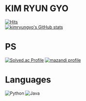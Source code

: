 # KIM RYUN GYO

[![Hits](https://hits.seeyoufarm.com/api/count/incr/badge.svg?url=https%3A%2F%2Fgithub.com%2Fkimryungyo&count_bg=%2379C83D&title_bg=%23555555&icon=&icon_color=%23E7E7E7&title=hits&edge_flat=false)](https://hits.seeyoufarm.com)
<br>
[![kimryungyo's GitHub stats](https://github-readme-stats.vercel.app/api?username=kimryungyo&count_private=true&show_icons=true&theme=radical  )](https://github.com/kimryungyo/github-readme-stats)


# PS
[![Solved.ac Profile](http://mazassumnida.wtf/api/v2/generate_badge?boj=kimryungyo)](https://solved.ac/kimryungyo/)
[![mazandi profile](http://mazandi.herokuapp.com/api?handle=kimryungyo&theme=cold)](https://solved.ac/profile/kimryungyo)

# Languages
![Python](https://img.shields.io/badge/Python-3776AB.svg?&style=for-the-badge&logo=Python&logoColor=white) 
![Java](https://img.shields.io/badge/Java-007396.svg?&style=for-the-badge&logo=coffeescript&logoColor=white)
